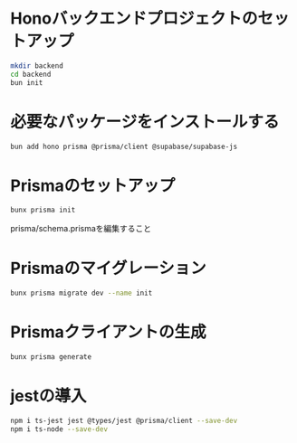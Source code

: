 
# Honoバックエンドプロジェクトのセットアップ

```bash
mkdir backend
cd backend
bun init
```

# 必要なパッケージをインストールする

```bash
bun add hono prisma @prisma/client @supabase/supabase-js
```

# Prismaのセットアップ

```bash
bunx prisma init
```

prisma/schema.prismaを編集すること

# Prismaのマイグレーション

```bash
bunx prisma migrate dev --name init
```

# Prismaクライアントの生成

```bash
bunx prisma generate
```

# jestの導入

```bash
npm i ts-jest jest @types/jest @prisma/client --save-dev
npm i ts-node --save-dev
```